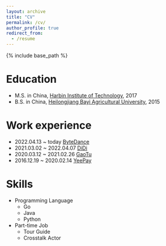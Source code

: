 ```yaml
---
layout: archive
title: "CV"
permalink: /cv/
author_profile: true
redirect_from:
  - /resume
---
```


{% include base_path %}

Education
======
* M.S. in China, [Harbin Institute of Technology](https://baike.baidu.com/item/%E5%93%88%E5%B0%94%E6%BB%A8%E5%B7%A5%E4%B8%9A%E5%A4%A7%E5%AD%A6), 2017
* B.S. in China, [Heilongjiang Bayi Agricultural University](https://baike.baidu.com/item/%E9%BB%91%E9%BE%99%E6%B1%9F%E5%85%AB%E4%B8%80%E5%86%9C%E5%9E%A6%E5%A4%A7%E5%AD%A6), 2015

Work experience
======
* 2022.04.13 ~ today      [ByteDance](https://www.bytedance.com/zh/) 
* 2021.03.02 ~ 2022.04.07 [DiDi](https://www.didiglobal.com/)
* 2020.03.12 ~ 2021.02.26 [GaoTu](https://www.genshuixue.com/)
* 2016.12.19 ~ 2020.02.14 [YeePay](https://www.yeepay.com/)
  
Skills
======
* Programming Language
  * Go
  * Java
  * Python
* Part-time Job
  * Tour Guide
  * Crosstalk Actor
